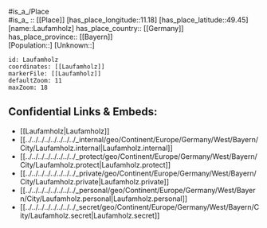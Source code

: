 ﻿---
location: [49.45,11.18] 
mapzoom: [7,12] 
mapmarker: city 
type: City
tags:
- geo/City


SpocWebEntityId: 31873
isDeleted: false
confidential: public

---
#is_a_/Place  
#is_a_ :: [[Place]] 
[has_place_longitude::11.18] 
[has_place_latitude::49.45] 
[name::Laufamholz] 
has_place_country:: [[Germany]]  
has_place_province:: [[Bayern]]  
[Population::] 
[Unknown::] 


```leaflet
id: Laufamholz
coordinates: [[Laufamholz]] 
markerFile: [[Laufamholz]] 
defaultZoom: 11 
maxZoom: 18
```


## Confidential Links & Embeds: 
- [[Laufamholz|Laufamholz]]  
- [[../../../../../../../../_internal/geo/Continent/Europe/Germany/West/Bayern/City/Laufamholz.internal|Laufamholz.internal]] 
- [[../../../../../../../../_protect/geo/Continent/Europe/Germany/West/Bayern/City/Laufamholz.protect|Laufamholz.protect]] 
- [[../../../../../../../../_private/geo/Continent/Europe/Germany/West/Bayern/City/Laufamholz.private|Laufamholz.private]] 
- [[../../../../../../../../_personal/geo/Continent/Europe/Germany/West/Bayern/City/Laufamholz.personal|Laufamholz.personal]] 
- [[../../../../../../../../_secret/geo/Continent/Europe/Germany/West/Bayern/City/Laufamholz.secret|Laufamholz.secret]] 
